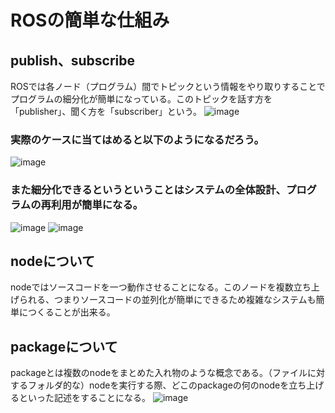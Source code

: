 # ROSの簡単な仕組み

## publish、subscribe
ROSでは各ノード（プログラム）間でトピックという情報をやり取りすることでプログラムの細分化が簡単になっている。このトピックを話す方を「publisher」、聞く方を「subscriber」という。
![image](https://user-images.githubusercontent.com/38370926/148685935-9713f623-76f5-4c43-a4d8-451b0eaddc5d.png)


### 実際のケースに当てはめると以下のようになるだろう。
![image](https://user-images.githubusercontent.com/38370926/148685842-02951cfd-1b28-4bcc-ad44-924f17703f5e.png)


### また細分化できるというということはシステムの全体設計、プログラムの再利用が簡単になる。
![image](https://user-images.githubusercontent.com/38370926/148685877-a377a375-fbd9-42c7-9290-6ae7f5acf1c8.png)
![image](https://user-images.githubusercontent.com/38370926/148685900-2ec15c5c-0605-4b56-85cd-fd1e101f7acf.png)

## nodeについて
nodeではソースコードを一つ動作させることになる。このノードを複数立ち上げられる、つまりソースコードの並列化が簡単にできるため複雑なシステムも簡単につくることが出来る。

## packageについて
packageとは複数のnodeをまとめた入れ物のような概念である。（ファイルに対するフォルダ的な）nodeを実行する際、どこのpackageの何のnodeを立ち上げるといった記述をすることになる。
![image](https://user-images.githubusercontent.com/38370926/148686010-c896e3ef-807d-43a6-992a-66ee8148763a.png)

